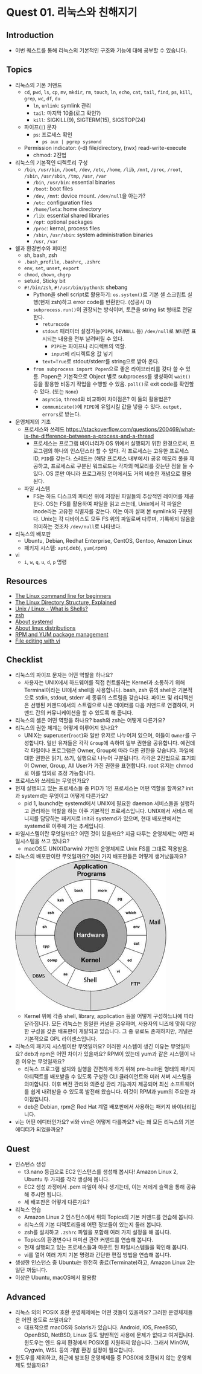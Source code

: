 # Quest 01. 리눅스와 친해지기

## Introduction
* 이번 퀘스트를 통해 리눅스의 기본적인 구조와 기능에 대해 공부할 수 있습니다.

## Topics
* 리눅스의 기본 커맨드
  * `cd`, `pwd`, `ls`, `cp`, `mv`, `mkdir`, `rm`, `touch`, `ln`, `echo`, `cat`, `tail`, `find`, `ps`, `kill`, `grep`, `wc`, `df`, `du`
    * `ln`, `unlink`: symlink 관리
    * `tail`: 마지막 10줄(로그 확인?)
    * `kill`: SIGKILL(9), SIGTERM(15), SIGSTOP(24)
  * 파이프(`|`) 문자
    * `ps`: 프로세스 확인
      * `ps aux | pgrep sysmond`
  * Permission indicator: (-d) file/directory, (rwx) read-write-execute
    * chmod: 2진법
* 리눅스의 기본적인 디렉토리 구성
  * `/bin`, `/usr/bin`, `/boot`, `/dev`, `/etc`, `/home`, `/lib`, `/mnt`, `/proc`, `/root`, `/sbin`, `/usr/sbin`, `/tmp`, `/usr`, `/var`
    * `/bin`, `/usr/bin`: essential binaries
    * `/boot`: boot files
    * `/dev`, `/mnt`: device mount. `/dev/null`을 아는가?
    * `/etc`: configuration files
    * `/home/leta`: home directory
    * `/lib`: essential shared libraries
    * `/opt`: optional packages
    * `/proc`: kernal, process files
    * `/sbin`, `/usr/sbin`: system administration binaries
    * `/usr`, `/var`
* 쉘과 환경변수와 퍼미션
  * sh, bash, zsh
  * `.bash_profile`, `.bashrc`, `.zshrc`
  * `env`, `set`, `unset`, `export`
  * `chmod`, `chown`, `chgrp`
  * setuid, Sticky bit
  * `#!/bin/zsh`, `#!/usr/bin/python3`: shebang
    * Python을 shell script로 활용하기: `os.system()`로 기본 셸 스크립트 실행(현재 zsh)하고 error code를 반환한다. (성공시 0)
    * `subprocess.run()`이 권장되는 방식이며, 토큰을 string list 형태로 전달한다.
      * `returncode`
      * `stdout` 패러미터 설정가능(`PIPE`, `DEVNULL` 등) `/dev/null`로 보내면 표시되는 내용을 전부 날려버릴 수 있다.
        * `PIPE`는 파이프나 리디렉트의 역할.
        * `input`에 리디렉트용 값 넣기
      * `text=True`로 stdout/stderr를 string으로 받아 온다.
    * `from subprocess import Popen`으로 좋은 라이브러리를 갖다 쓸 수 있름. Popen은 기본적으로 Object 별로 subprocess를 생성하여 `wait()` 등을 활용한 비동기 작업을 수행할 수 있음. `poll()`로 exit code를 확인할 수 있다. (또는 `None`)
      * `asyncio`, `thread`와 비교하여 차이점은? 이 둘의 활용법은?
      * `communicate()`에 `PIPE`에 유입시킬 값을 넣을 수 있다. `output, errors`로 받는다.
* 운영체제의 기초
  * 프로세스와 쓰레드
  https://stackoverflow.com/questions/200469/what-is-the-difference-between-a-process-and-a-thread
    * 프로세스는 프로그램 바이너리가 OS 위에서 실행되기 위한 환경으로써, 프로그램의 하나의 인스턴스라 할 수 있다. 각 프로세스는 고유한 프로세스 ID, `PID`를 갖는다.
    스레드는 (해당 프로세스 내부에서) 공유 메모리 풀을 제공하고, 프로세스로 구분된 워크로드는 각자의 메모리를 갖는단 점을 들 수 있다. OS 뿐만 아니라 프로그래밍 언어에서도 거의 비슷한 개념으로 활용된다.
  * 파일 시스템
    * FS는 하드 디스크의 파티션 위에 저장된 파일들의 추상적인 레이어를 제공한다. OS는 FS를 활용하여 파일을 읽고 쓰는데, Unix에서 각 파일은 inode라는 고유한 식별자를 갖는다. 이는 아까 살펴 본 symlink와 구분된다. Unix는 각 디바이스도 모두 FS 위의 파일로써 다루며, 기록하지 않음을 의미하는 것조차 `/dev/null`로 나타낸다.
* 리눅스의 배포판
  * Ubuntu, Debian, Redhat Enterprise, CentOS, Gentoo, Amazon Linux
  * 패키지 시스템: `apt`(.deb), `yum`(.rpm)
* vi
  * `i`, `w`, `q`, `u`, `d`, `p` 명령

## Resources
* [The Linux command line for beginners](https://ubuntu.com/tutorials/command-line-for-beginners#1-overview)
* [The Linux Directory Structure, Explained](https://www.howtogeek.com/117435/htg-explains-the-linux-directory-structure-explained/)
* [Unix / Linux - What is Shells?](https://www.tutorialspoint.com/unix/unix-what-is-shell.htm)
* [zsh](https://github.com/ohmyzsh/ohmyzsh/wiki/Installing-ZSH)
* [About systemd](https://www.infoworld.com/article/2832405/what-is-systemd-and-why-does-it-matter-to-linux-users.html)
* [About linux distributions](https://thebloggingpot.com/2018/05/23/different-linux-distributions-explained/)
* [RPM and YUM package management](https://developer.ibm.com/technologies/linux/tutorials/l-lpic1-102-5/)
* [File editing with vi](https://developer.ibm.com/technologies/linux/tutorials/l-lpic1-103-8/)

## Checklist
* 리눅스의 파이프 문자는 어떤 역할을 하나요?
  * 사용자는 UNIX에서 하드웨어를 직접 컨트롤하는 Kernel과 소통하기 위해 Terminal이라는 UI에서 shell을 사용합니다. bash, zsh 류의 shell은 기본적으로 stdin, stdout, stderr 세 종류의 스트림을 갖습니다. 파이프 및 리디렉션은 선행된 커맨드에서의 스트림으로 나온 데이터를 다음 커맨드로 연결하여, 커맨드 간의 커뮤니케이션을 할 수 있도록 해 줍니다.
* 리눅스의 셸은 어떤 역할을 하나요? bash와 zsh는 어떻게 다른가요?
* 리눅스의 권한 체계는 어떻게 이루어져 있나요?
  * UNIX는 superuser(`root`)와 일반 유저로 나누어져 있으며, 이들이 `Owner`를 구성합니다. 일반 유저들은 각각 `Group`에 속하여 일부 권한을 공유합니다. 예컨데 각 파일이나 프로그램은 Owner, Group에 따라 다른 권한을 갖습니다.
  파일에 대한 권한은 읽기, 쓰기, 실행으로 나누어 구분됩니다. 각각은 2진법으로 표기되어 Owner, Group, All User가 가진 권한을 표현합니다. root 유저는 chmod로 이를 임의로 조정 가능합니다.
* 프로세스와 쓰레드는 무엇인가요?
* 현재 실행되고 있는 프로세스들 중 PID가 1인 프로세스는 어떤 역할을 할까요? init과 systemd는 무엇이고 어떻게 다른가요?
  * pid 1, launchd는 systemd에서 UNIX에 필요한 daemon 서비스들을 실행하고 관리하는 역할을 하는 아주 기본적인 프로세스입니다. UNIX에서 서비스 매니지를 담당하는 패키지로 init과 systemd가 있으며, 현대 배포판에서는 systemd로 이주해 가는 추세입니다. 
* 파일시스템이란 무엇일까요? 어떤 것이 있을까요? 지금 다루는 운영체제는 어떤 파일시스템을 쓰고 있나요?
  * macOS도 UNIX(Darwin) 기반의 운영체제로 Unix FS를 그대로 적용받음.
* 리눅스의 배포판이란 무엇일까요? 여러 가지 배포판들은 어떻게 생겨났을까요?
![](../Resources/unix_architecture.jpg)
  * Kernel 위에 각종 shell, library, application 등을 어떻게 구성하느냐에 따라 달라집니다. 모든 리눅스는 동일한 커널을 공유하며, 사용자의 니즈에 맞춰 다양한 구성을 갖춘 배포판이 개발되고 있습니다. 그 중 유료도 존재하지만, 커널은 기본적으로 GPL 라이센스입니다.
* 리눅스의 패키지 시스템이란 무엇일까요? 이러한 시스템이 생긴 이유는 무엇일까요? deb과 rpm은 어떤 차이가 있을까요? RPM이 있는데 yum과 같은 시스템이 나온 이유는 무엇일까요?
  * 리눅스 프로그램 설치와 실행을 간편하게 하기 위해 pre-built된 형태의 패키지 아티팩트를 배포받을 수 있도록 구성한 CLI 클라이언트와 미러 서버 시스템을 의미합니다. 이후 버전 관리와 의존성 관리 기능까지 제공되어 최신 소프트웨어를 쉽게 내려받을 수 있도록 발전해 왔습니다. 이것이 RPM과 yum의 주요한 차이점입니다.
  * deb은 Debian, rpm은 Red Hat 계열 배포판에서 사용하는 패키지 바이너리입니다.
* vi는 어떤 에디터인가요? vi와 vim은 어떻게 다를까요? vi는 왜 모든 리눅스의 기본 에디터가 되었을까요?

## Quest
* 인스턴스 생성
  * t3.nano 등급으로 EC2 인스턴스를 생성해 봅시다! Amazon Linux 2, Ubuntu 두 가지를 각각 생성해 봅니다.
  * EC2 생성 과정에서 .pem 파일이 하나 생기는데, 이는 저에게 슬랙을 통해 공유해 주시면 됩니다.
  * 세 배포판은 어떻게 다른가요?
* 리눅스 연습
  * Amazon Linux 2 인스턴스에서 위의 Topics의 기본 커맨드를 연습해 봅니다.
  * 리눅스의 기본 디렉토리들에 어떤 정보들이 있는지 둘러 봅니다.
  * zsh를 설치하고 `.zshrc` 파일을 포함해 여러 가지 설정을 해 봅니다.
  * Topics의 환경변수나 퍼미션 관련 커맨드를 연습해 봅니다.
  * 현재 실행되고 있는 프로세스들과 마운트 된 파일시스템들을 확인해 봅니다.
  * vi를 열어 여러 가지 기본 명령과 간단한 편집 방법을 연습해 봅니다.
* 생성한 인스턴스 중 Ubuntu는 완전히 종료(Terminate)하고, Amazon Linux 2는 일단 꺼둡니다.
* 이상은 Ubuntu, macOS에서 활용함

## Advanced
* 리눅스 외의 POSIX 호환 운영체제에는 어떤 것들이 있을까요? 그러한 운영체제들은 어떤 용도로 쓰일까요?
  * 대표적으로 macOS와 Solaris가 있습니다. Android, iOS, FreeBSD, OpenBSD, NetBSD, Linux 등도 일반적인 사용에 문제가 없다고 여겨집니다. 윈도우는 엔드 유저 환경에서 POSIX를 지원하지 않습니다. 그래서 MinGW, Cygwin, WSL 등의 개발 환경 설정이 필요합니다.
* 윈도우를 제외하고, 최근에 발표된 운영체제들 중 POSIX에 호환되지 않는 운영체제도 있을까요?

